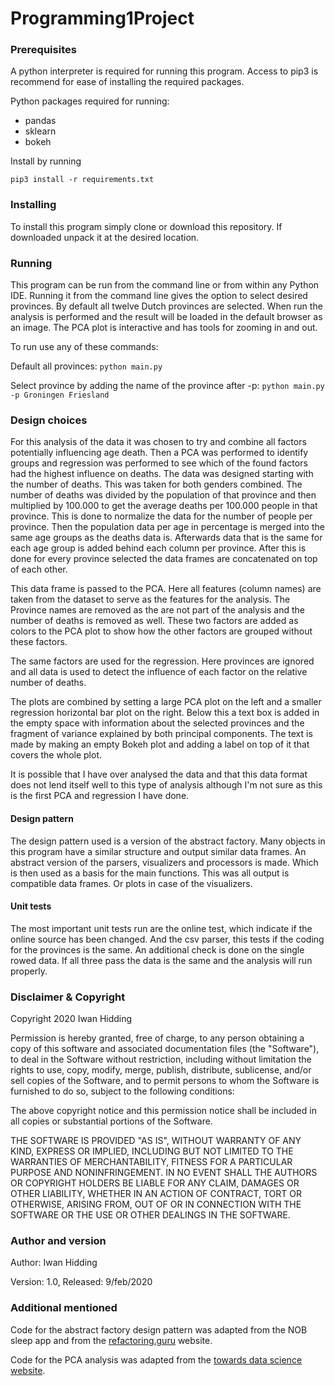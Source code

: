 # Programming1Project

### Prerequisites
A python interpreter is required for running this program. Access to pip3 is recommend for ease of installing the 
required packages.

Python packages required for running:
- pandas
- sklearn
- bokeh

Install by running

`pip3 install -r requirements.txt` 

### Installing
To install this program simply clone or download this repository. If downloaded unpack it at the desired location.

### Running
This program can be run from the command line or from within any Python IDE. Running it from the command line gives the 
option to select desired provinces. By default all twelve Dutch provinces are selected. When run the analysis is 
performed and the result will be loaded in the default browser as an image. 
The PCA plot is interactive and has tools for zooming in and out. 

To run use any of these commands:

Default all provinces:
`python main.py`

Select province by adding the name of the province after -p:
`python main.py -p Groningen Friesland`


### Design choices
For this analysis of the data it was chosen to try and combine all factors potentially influencing age death. Then a
PCA was performed to identify groups and regression was performed to see which of the found 
factors had the highest influence on deaths. The data was designed starting with the number of deaths. This was taken
for both genders combined. The number of deaths was divided by the population of that province and then multiplied 
by 100.000 to get the average deaths per 100.000 people in that province. This is done to normalize the data for the 
number of people per province. Then the population data per age in percentage is merged into the same age groups as the 
deaths data is. Afterwards data that is the same for each age group is added behind each column per province. 
After this is done for every province selected the data frames are concatenated on top of each other.

This data frame is passed to the PCA. Here all features (column names) are taken from the dataset to serve as the 
features for the analysis. The Province names are removed as the are not part of the analysis and the number of deaths
is removed as well. These two factors are added as colors to the PCA plot to show how the other factors are grouped 
without these factors. 

The same factors are used for the regression. Here provinces are ignored and all data is used to detect the influence of 
each factor on the relative number of deaths. 

The plots are combined by setting a large PCA plot on the left and a smaller regression horizontal bar plot on the right.
Below this a text box is added in the empty space with information about the selected provinces and the fragment of 
variance explained by both principal components. The text is made by making an empty Bokeh plot and adding a label on 
top of it that covers the whole plot.

It is possible that I have over analysed the data and that this data format does not lend itself well 
to this type of analysis although I'm not sure as this is the first PCA and regression I have done.  


#### Design pattern
The design pattern used is a version of the abstract factory. Many objects in this program have a similar structure and 
output similar data frames. An abstract version of the parsers, visualizers and processors is made. Which is then used 
as a basis for the main functions. This was all output is compatible data frames. Or plots in case of the visualizers.


#### Unit tests
The most important unit tests run are the online test, which indicate if the online source has been changed. And the csv parser,
this tests if the coding for the provinces is the same. An additional check is done on the single rowed data. If all three pass 
the data is the same and the analysis will run properly. 

### Disclaimer & Copyright
Copyright 2020 Iwan Hidding

Permission is hereby granted, free of charge, to any person obtaining a copy of this software and associated documentation files (the "Software"), to deal in the Software without restriction, including without limitation the rights to use, copy, modify, merge, publish, distribute, sublicense, and/or sell copies of the Software, and to permit persons to whom the Software is furnished to do so, subject to the following conditions:

The above copyright notice and this permission notice shall be included in all copies or substantial portions of the Software.

THE SOFTWARE IS PROVIDED "AS IS", WITHOUT WARRANTY OF ANY KIND, EXPRESS OR IMPLIED, INCLUDING BUT NOT LIMITED TO THE WARRANTIES OF MERCHANTABILITY, FITNESS FOR A PARTICULAR PURPOSE AND NONINFRINGEMENT. IN NO EVENT SHALL THE AUTHORS OR COPYRIGHT HOLDERS BE LIABLE FOR ANY CLAIM, DAMAGES OR OTHER LIABILITY, WHETHER IN AN ACTION OF CONTRACT, TORT OR OTHERWISE, ARISING FROM, OUT OF OR IN CONNECTION WITH THE SOFTWARE OR THE USE OR OTHER DEALINGS IN THE SOFTWARE.

### Author and version

Author: Iwan Hidding

Version: 1.0,  Released: 9/feb/2020

### Additional mentioned
Code for the abstract factory design pattern was adapted from the NOB sleep app and 
from the [refactoring.guru](https://refactoring.guru/design-patterns/abstract-factory) website.

Code for the PCA analysis was adapted from the 
[towards data science website](https://towardsdatascience.com/pca-using-python-scikit-learn-e653f8989e60).


